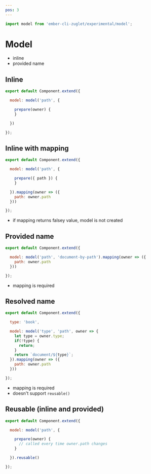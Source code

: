 ```yaml
---
pos: 3
---
```


``` javascript
import model from 'ember-cli-zuglet/experimental/model';
```

# Model

* inline
* provided name

## Inline

``` javascript
export default Component.extend({

  model: model('path', {

    prepare(owner) {
    }

  })

});
```

## Inline with mapping

``` javascript
export default Component.extend({

  model: model('path', {

    prepare({ path }) {
    }

  }).mapping(owner => ({
    path: owner.path
  }))

});
```

* if mapping returns falsey value, model is not created

## Provided name

``` javascript
export default Component.extend({

  model: model('path', 'document-by-path').mapping(owner => ({
    path: owner.path
  }))

});
```

* mapping is required

## Resolved name

``` javascript
export default Component.extend({

  type: 'book',

  model: model('type', 'path', owner => {
    let type = owner.type;
    if(!type) {
      return;
    }
    return `document/${type}`;
  }).mapping(owner => ({
    path: owner.path
  }))

});
```

* mapping is required
* doesn't support `reusable()`

## Reusable (inline and provided)

``` javascript
export default Component.extend({

  model: model('path', {

    prepare(owner) {
      // called every time owner.path changes
    }

  }).reusable()

});
```
